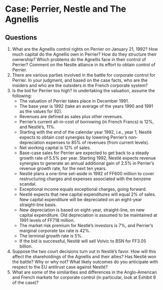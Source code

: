 # Case: Perrier, Nestle and The Agnellis

## Questions

1. What are the Agnellis control rights on Perrier on January 21, 1992? How much capital do the Agnellis own in Perrier? How do they structure their ownership? Which problems do the Agnellis face in their control of Perrier? Comment on the Nestle alliance in its effort to obtain control of Perrier.
2. There are various parties involved in the battle for corporate control for Perrier. In your judgment, and based on the case facts, who are the insiders and who are the outsiders in the French corporate system?
3. Is the bid for Perrier too high? In undertaking the valuation, assume the following:
   - The valuation of Perrier takes place in December 1991.
   - The base year is 1992 (take an average of the years 1990 and 1991 as the values for 92).
   - Revenues are defined as sales plus other revenues.
   - Perrier’s current all-in-cost of borrowing (in French Francs) is 12%, and Nestlé’s, 11%.
   - Starting with the end of the calendar year 1992, i.e., year 1, Nestlé expects to obtain cost synergies by lowering Perrier’s non-depreciation expenses to 85% of revenues (from current levels).
   - Net working capital is 12% of sales.
   - Base-case sales for Perrier are expected to get back to a steady growth rate of 5.5% per year. Starting 1992, Nestlé expects revenue synergies to generate an annual additional gain of 2.5% in Perrier’s revenue growth rate, for the next ten years.
   - Nestlé plans a one-time set-aside in 1992 of FF600 million to cover restructuring charges and expenses associated with the benzene scandal.
   - Exceptional income equals exceptional charges, going forward.
   - Nestlé expects that new capital expenditures will equal 2% of sales. New capital expenditure will be depreciated on an eight-year straight-line basis.
   - New depreciation is based on eight-year, straight-line, on new capital expenditure. Old depreciation is assumed to be maintained at 1991 levels of FF718 million.
   - The market risk premium for Nestlé’s investors is 7%, and Perrier’s marginal corporate tax rate is 42%.
   - The terminal growth rate is 5%.
   - If the bid is successful, Nestlé will sell Volvic to BSN for FF3.05 billion.
4. Suppose the two court decisions turn out in Nestlé’s favor. How will this affect the shareholdings of the Agnellis and their allies? Has Nestlé won the battle? Why or why not? What likely outcomes do you anticipate with respect to the EU antitrust case against Nestlé?
5. What are some of the similarities and differences in the Anglo-American and French markets for corporate control (in particular, look at Exhibit 9 of the case)?